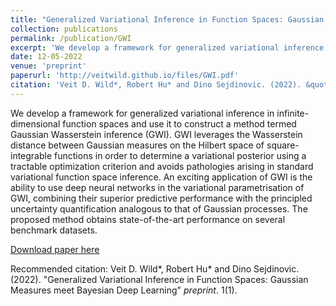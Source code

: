 ```yaml
---
title: "Generalized Variational Inference in Function Spaces: Gaussian Measures meet Bayesian Deep Learning"
collection: publications
permalink: /publication/GWI
excerpt: 'We develop a framework for generalized variational inference in infinite-dimensional function spaces.'
date: 12-05-2022
venue: 'preprint'
paperurl: 'http://veitwild.github.io/files/GWI.pdf'
citation: 'Veit D. Wild*, Robert Hu* and Dino Sejdinovic. (2022). &quot;Generalized Variational Inference in Function Spaces: Gaussian Measures meet Bayesian Deep Learning&quot; <i>Preprint 1</i>. 1(1).'
---
```

We develop a framework for generalized variational inference in infinite-dimensional function spaces and use it to construct a method termed Gaussian
Wasserstein inference (GWI). GWI leverages the Wasserstein distance between
Gaussian measures on the Hilbert space of square-integrable functions in order to
determine a variational posterior using a tractable optimization criterion and avoids
pathologies arising in standard variational function space inference. An exciting
application of GWI is the ability to use deep neural networks in the variational
parametrisation of GWI, combining their superior predictive performance with
the principled uncertainty quantification analogous to that of Gaussian processes.
The proposed method obtains state-of-the-art performance on several benchmark
datasets.

[Download paper here](http://veitwild.github.io/files/GWI.pdf)

Recommended citation: Veit D. Wild*, Robert Hu* and Dino Sejdinovic. (2022). "Generalized Variational Inference in Function Spaces: Gaussian Measures meet Bayesian Deep Learning" <i> preprint</i>. 1(1).